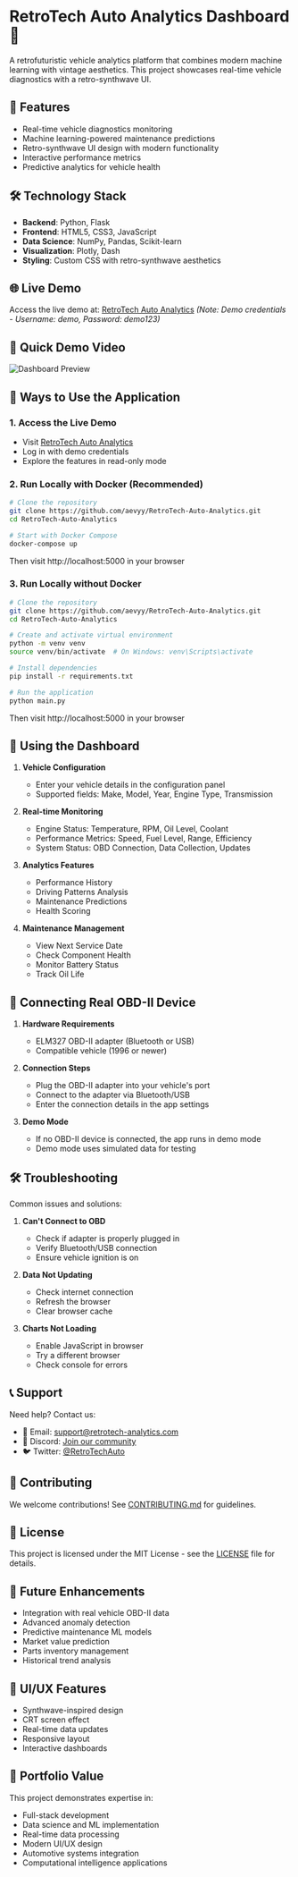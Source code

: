 # RetroTech Auto Analytics Dashboard 🚗

A retrofuturistic vehicle analytics platform that combines modern machine learning with vintage aesthetics. This project showcases real-time vehicle diagnostics with a retro-synthwave UI.

## 🌟 Features

- Real-time vehicle diagnostics monitoring
- Machine learning-powered maintenance predictions
- Retro-synthwave UI design with modern functionality
- Interactive performance metrics
- Predictive analytics for vehicle health

## 🛠️ Technology Stack

- **Backend**: Python, Flask
- **Frontend**: HTML5, CSS3, JavaScript
- **Data Science**: NumPy, Pandas, Scikit-learn
- **Visualization**: Plotly, Dash
- **Styling**: Custom CSS with retro-synthwave aesthetics

## 🌐 Live Demo
Access the live demo at: [RetroTech Auto Analytics](https://retrotech-auto-analytics.onrender.com)
*(Note: Demo credentials - Username: demo, Password: demo123)*

## 🎥 Quick Demo Video
![Dashboard Preview](docs/dashboard-preview.gif)

## 🚀 Ways to Use the Application

### 1. Access the Live Demo
- Visit [RetroTech Auto Analytics](https://retrotech-auto-analytics.onrender.com)
- Log in with demo credentials
- Explore the features in read-only mode

### 2. Run Locally with Docker (Recommended)
```bash
# Clone the repository
git clone https://github.com/aevyy/RetroTech-Auto-Analytics.git
cd RetroTech-Auto-Analytics

# Start with Docker Compose
docker-compose up
```
Then visit http://localhost:5000 in your browser

### 3. Run Locally without Docker
```bash
# Clone the repository
git clone https://github.com/aevyy/RetroTech-Auto-Analytics.git
cd RetroTech-Auto-Analytics

# Create and activate virtual environment
python -m venv venv
source venv/bin/activate  # On Windows: venv\Scripts\activate

# Install dependencies
pip install -r requirements.txt

# Run the application
python main.py
```
Then visit http://localhost:5000 in your browser

## 📱 Using the Dashboard

1. **Vehicle Configuration**
   - Enter your vehicle details in the configuration panel
   - Supported fields: Make, Model, Year, Engine Type, Transmission

2. **Real-time Monitoring**
   - Engine Status: Temperature, RPM, Oil Level, Coolant
   - Performance Metrics: Speed, Fuel Level, Range, Efficiency
   - System Status: OBD Connection, Data Collection, Updates

3. **Analytics Features**
   - Performance History
   - Driving Patterns Analysis
   - Maintenance Predictions
   - Health Scoring

4. **Maintenance Management**
   - View Next Service Date
   - Check Component Health
   - Monitor Battery Status
   - Track Oil Life

## 🔌 Connecting Real OBD-II Device

1. **Hardware Requirements**
   - ELM327 OBD-II adapter (Bluetooth or USB)
   - Compatible vehicle (1996 or newer)

2. **Connection Steps**
   - Plug the OBD-II adapter into your vehicle's port
   - Connect to the adapter via Bluetooth/USB
   - Enter the connection details in the app settings

3. **Demo Mode**
   - If no OBD-II device is connected, the app runs in demo mode
   - Demo mode uses simulated data for testing

## 🛠️ Troubleshooting

Common issues and solutions:
1. **Can't Connect to OBD**
   - Check if adapter is properly plugged in
   - Verify Bluetooth/USB connection
   - Ensure vehicle ignition is on

2. **Data Not Updating**
   - Check internet connection
   - Refresh the browser
   - Clear browser cache

3. **Charts Not Loading**
   - Enable JavaScript in browser
   - Try a different browser
   - Check console for errors

## 📞 Support

Need help? Contact us:
- 📧 Email: support@retrotech-analytics.com
- 💬 Discord: [Join our community](https://discord.gg/retrotech)
- 🐦 Twitter: [@RetroTechAuto](https://twitter.com/RetroTechAuto)

## 🤝 Contributing

We welcome contributions! See [CONTRIBUTING.md](CONTRIBUTING.md) for guidelines.

## 📄 License

This project is licensed under the MIT License - see the [LICENSE](LICENSE) file for details.

## 🔮 Future Enhancements

- Integration with real vehicle OBD-II data
- Advanced anomaly detection
- Predictive maintenance ML models
- Market value prediction
- Parts inventory management
- Historical trend analysis

## 🎨 UI/UX Features

- Synthwave-inspired design
- CRT screen effect
- Real-time data updates
- Responsive layout
- Interactive dashboards

## 🌟 Portfolio Value

This project demonstrates expertise in:
- Full-stack development
- Data science and ML implementation
- Real-time data processing
- Modern UI/UX design
- Automotive systems integration
- Computational intelligence applications 